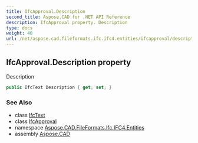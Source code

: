 ```yaml
---
title: IfcApproval.Description
second_title: Aspose.CAD for .NET API Reference
description: IfcApproval property. Description
type: docs
weight: 40
url: /net/aspose.cad.fileformats.ifc.ifc4.entities/ifcapproval/description/
---
```

## IfcApproval.Description property

Description

```csharp
public IfcText Description { get; set; }
```

### See Also

* class [IfcText](../../../aspose.cad.fileformats.ifc.ifc4.types/ifctext/)
* class [IfcApproval](../)
* namespace [Aspose.CAD.FileFormats.Ifc.IFC4.Entities](../../ifcapproval/)
* assembly [Aspose.CAD](../../../)


